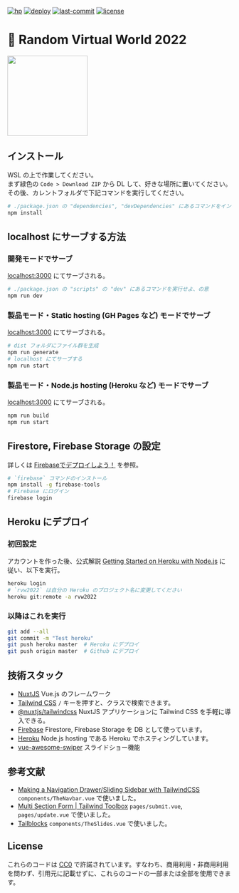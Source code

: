 [![hp](https://raw.githubusercontent.com/moyomogi/rvw2022/master/docs/hp.svg)](https://rvw2022.herokuapp.com)
[![deploy](https://github.com/moyomogi/rvw2022/actions/workflows/deploy-on-merge.yml/badge.svg)](https://github.com/moyomogi/rvw2022/actions/workflows/deploy-on-merge.yml)
[![last-commit](https://img.shields.io/github/last-commit/moyomogi/rvw2022)](https://github.com/moyomogi/rvw2022/commits/master)
[![license](https://img.shields.io/badge/license-CC0-blue)](https://creativecommons.org/publicdomain/zero/1.0/deed.ja)

# 🌸 Random Virtual World 2022
<img src="https://i.imgur.com/R9YV2YX.png" width="180">  

## インストール
WSL の上で作業してください。  
まず緑色の `Code > Download ZIP` から DL して、好きな場所に置いてください。その後、カレントフォルダで下記コマンドを実行してください。  
```sh
# ./package.json の "dependencies", "devDependencies" にあるコマンドをインストール
npm install
```

## localhost にサーブする方法
### 開発モードでサーブ
[localhost:3000](http://localhost:3000) にてサーブされる。
```sh
# ./package.json の "scripts" の "dev" にあるコマンドを実行せよ、の意
npm run dev
```

### 製品モード・Static hosting (GH Pages など) モードでサーブ
[localhost:3000](http://localhost:3000) にてサーブされる。
```sh
# dist フォルダにファイル群を生成
npm run generate
# localhost にてサーブする
npm run start
```

### 製品モード・Node.js hosting (Heroku など) モードでサーブ
[localhost:3000](http://localhost:3000) にてサーブされる。
```sh
npm run build
npm run start
```

## Firestore, Firebase Storage の設定
詳しくは [Firebaseでデプロイしよう！](https://qiita.com/hiroki-harada/items/ca22ac177db68e3c3796) を参照。
```sh
# `firebase` コマンドのインストール
npm install -g firebase-tools
# Firebase にログイン
firebase login
```

## Heroku にデプロイ
### 初回設定
アカウントを作った後、公式解説 [Getting Started on Heroku with Node.js](https://devcenter.heroku.com/articles/getting-started-with-nodejs) に従い、以下を実行。
```sh
heroku login
# `rvw2022` は自分の Heroku のプロジェクト名に変更してください
heroku git:remote -a rvw2022
```

### 以降はこれを実行
```sh
git add --all
git commit -m "Test heroku"
git push heroku master  # Heroku にデプロイ
git push origin master  # Github にデプロイ
```

## 技術スタック
- [NuxtJS](https://nuxtjs.org/ja/docs/get-started/installation/)
  Vue.js のフレームワーク
- [Tailwind CSS](https://tailwindcss.com/docs/installation)
  `/` キーを押すと、クラスで検索できます。
- [@nuxtjs/tailwindcss](https://tailwindcss.nuxtjs.org)
  NuxtJS アプリケーションに Tailwind CSS を手軽に導入できる。
- [Firebase](https://firebase.google.com/)
  Firestore, Firebase Storage を DB として使っています。
- [Heroku](https://jp.heroku.com/)
  Node.js hosting である Heroku でホスティングしています。
- [vue-awesome-swiper](https://github.surmon.me/vue-awesome-swiper/)
  スライドショー機能

## 参考文献
- [Making a Navigation Drawer/Sliding Sidebar with TailwindCSS](https://dev.to/fayaz/making-a-navigation-drawer-sliding-sidebar-with-tailwindcss-blueprint-581l)
  `components/TheNavbar.vue` で使いました。
- [Multi Section Form | Tailwind Toolbox](https://www.tailwindtoolbox.com/templates/multi-section-form)
  `pages/submit.vue`, `pages/update.vue` で使いました。
- [Tailblocks](https://tailblocks.cc)
  `components/TheSlides.vue` で使いました。

## License
これらのコードは [CC0](https://creativecommons.org/publicdomain/zero/1.0/deed.ja) で許諾されています。すなわち、商用利用・非商用利用を問わず、引用元に記載せずに、これらのコードの一部または全部を使用できます。

